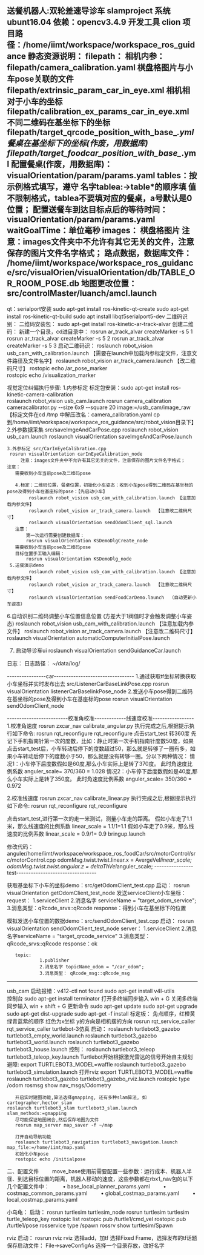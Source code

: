 送餐机器人:双轮差速导诊车
slamproject
系统ubunt16.04
依赖：opencv3.4.9
开发工具 clion
项目路径：/home/iimt/workspace/workspace_ros_guidance
静态资源说明：
  filepath：
	相机内参：
	   filepath/camera_calibration.yaml
	棋盘格图片与小车pose关联的文件
	   filepath/extrinsic_param_car_in_eye.xml
	相机相对于小车的坐标
	   filepath/calibration_ex_params_car_in_eye.xml
	不同二维码在基坐标下的坐标
	   filepath/target_qrcode_position_with_base_*.yml
        餐桌在基坐标下的坐标(作废，用数据库)
	   filepath/target_foodcar_position_with_base_*.yml
        配置餐桌(作废，用数据库)：
           visualOrientation/param/params.yaml  tables：按示例格式填写，遵守 名字tablea:->table*的顺序填 值不限制格式，tablea不要填对应的餐桌，a号默认是0位置；
        配置送餐车到达目标点后的等待时间：
           visualOrientation/param/params.yaml  waitGoalTime：单位毫秒
  images：
        棋盘格图片
        注意：images文件夹中不允许有其它无关的文件，注意保存的图片文件名字格式；
  路点数据，数据库文件：
        /home/iimt/workspace/workspace_ros_guidance/src/visualOrien/visualOrientation/db/TABLE_OR_ROOM_POSE.db
  地图更改位置：
      src/controlMaster/luanch/amcl.launch
      <arg name="map_path" default="$(find controlMaster)/map/indoor.yaml"/>
-------------------------------------------------------------------------
qt：serialport安装
   sudo apt-get install ros-kinetic-qt-create
   sudo apt-get install ros-kinetic-qt-build
   sudo apt install libqt5serialport5-dev
二维码识别：
    二维码安装包：
         sudo apt-get install ros-kinetic-ar-track-alvar
    创建二维码：
         新建一个目录，cd进目录中：
	     rosrun ar_track_alvar createMarker -s 5 1
             rosrun ar_track_alvar createMarker -s 5 2
             rosrun ar_track_alvar createMarker -s 5 3
   启动二维码识：
             roslaunch robot_vision usb_cam_with_calibration.launch 【需要在launch中加载内参标定文件，注意文件路径及文件名字】
             roslaunch robot_vision ar_track_camera.launch  【改二维码尺寸】
             rostopic echo /ar_pose_marker  
             rostopic echo /visualization_marker

视觉定位纠偏执行步骤:
	1.内参标定
         标定包安装：sudo apt-get install ros-kinetic-camera-calibration	  
	 roslaunch robot_vision usb_cam.launch 
	 rosrun camera_calibration cameracalibrator.py --size 6x9 --square 20     image:=/usb_cam/image_raw
        【标定文件在cd /tmp 中解压改名：camera_calibration.yaml cp到/home/iimt/workspace/workspace_ros_guidance/src/robot_vision目录下】
	2.外参数据采集 src/saveImgeAndCarPose.cpp
	 roslaunch robot_vision usb_cam.launch
	 roslaunch visualOrientation saveImgeAndCarPose.launch
 
	3.外参标定 src/CarInEyeCalibration.cpp
	 rosrun visualOrientation carInEyeCalibration_node
         注意：images文件夹中不允许有其它无关的文件，注意保存的图片文件名字格式；
	注意：
	   需要收到小车当前pose及二维码pose

       4.标定：二维码位置，餐桌位置，初始化小车姿态：收到小车pose得到二维码在基坐标的pose及得到小车在基座标的pose：【先启动小车】
            roslaunch robot_vision usb_cam_with_calibration.launch 【注意加载内参文件】
            roslaunch robot_vision ar_track_camera.launch  【注意改二维码尺寸】
            roslaunch visualOrientation sendOdomClient_sql.launch  
       注意：
           第一次运行需要创建数据库：
           rosrun visualOrientation KSDemoDlgCreate_node
	   需要收到小车当前pose及二维码pose
       目标位置手工输入编辑：
           rosrun visualOrientation KSDemoDlg_node
     5.送餐演示demo
            roslaunch robot_vision usb_cam_with_calibration.launch 【注意加载内参文件】
            roslaunch robot_vision ar_track_camera.launch  【注意改二维码尺寸】
            roslaunch visualOrientation sendFoodCarDemo.launch  （自动更新小车姿态）
6.自动识别二维码调整小车位置信息位置 (方差大于1阀值时才会触发调整小车姿态)
	     roslaunch robot_vision usb_cam_with_calibration.launch 【注意加载内参文件】
	     roslaunch robot_vision ar_track_camera.launch  【注意改二维码尺寸】
	     roslaunch visualOrientation automaticComputerInitialPose.launch
	  
7. 启动导诊车ui
        roslaunch visualOrientation sendGuidanceCar.launch
         
日志：
   日志路径：
       ~/data/log/


----------------car---------------------------------
1.通过获取tf坐标转换获取小车坐标并实时发布出去 src/ListenerCarBaseLinkPose.cpp
        rosrun visualOrientation listenerCarBaselinkPose_node
2.发送小车pose得到二维码在基坐标的pose及得到小车在基座标的pose
        rosrun visualOrientation sendOdomClient_node

-------------------------校准角校准-------------线速度校准-----------------
1.校准角速度
rosrun zxcar_nav calibrate_angular.py
执行完成之后,根据提示执行如下命令:
rosrun rqt_reconfigure rqt_reconfigure
点击start_test 转360度
先记下手机指南针第一次的度数，比如：静止时第一次手机指南针度数50度，如果点击start_test后，小车转动后停下的度数超过50，那么就是转够了一圈有多，如果小车转动后停下的度数小于50，那么就是没有转够一圈。分以下两种情况：
情况1：小车停下后度数假如是60度,那么小车实际上是转了370度。
此时角速度比例系数 anguler_scale= 370/360 = 1.028
情况2：小车停下后度数假如是40度,那么小车实际上是转了350度。
此时角速度比例系数 anguler_scale= 350/360 = 0.972
 
2.校准线速度
rosrun zxcar_nav calibrate_linear.py
执行完成之后,根据提示执行如下命令:
rosrun rqt_reconfigure rqt_reconfigure

点击start_test,进行第一次的走一米测试，测量小车走的距离。
假如小车走了1.1米，那么线速度的比例系数 linear_scale = 1.1/1=1.1
假如小车走了0.9米，那么线速度的比例系数 linear_scale = 0.9/1= 0.9
bringup.launch


修改代码：
	anguler/home/iimt/workspace/workspace_ros_foodCar/src/motorControl/src/motorControl.cpp
	odomMsg.twist.twist.linear.x = AvergeVel*linear_scale;
	odomMsg.twist.twist.angular.z = deltaThVel*anguler_scale;
----------------test---------------------------------

获取基坐标下小车的坐标demo：src/getOdomClient_test.cpp
启动：
	rosrun visualOrientation getOdomClient_test_node
 发送serviceClient小车坐标：
         request：
	        1.serviceClient
		2.消息名字 serviceName = "target_odom_service";
		3.消息类型：qRcode_srvs::qRcode
         response：得到小车在基坐标下的位置

模拟发送小车位置的数据demo：src/sendOdomClient_test.cpp
启动：
        rosrun visualOrientation sendOdomClient_test_node
        server：
	        1.serviceClient
		2.消息名字serviceName = "target_qrcode_service"
		3.消息类型：qRcode_srvs::qRcode
       response：ok

       topic:
                1.publisher
                2.消息名字 topicName_odom = "/car_odom";
                3.消息类型： qRcode_msg::qRcode_msg

           
-------------------------------------------------------------------------
usb_cam 启动报错：v412-ctl not found
        sudo apt-get install v4l-utils   
控制台
	sudo apt-get install terminator
	打开多终端同步输入
	win + G
	关闭多终端同步输入
	win + shift + G
更新命令
	sudo apt-get update
	sudo apt-get upgrade
	sudo apt-get dist-upgrade
	sudo apt-get -f install
标定板：
  角点顺序，红橙黄绿青蓝紫的顺序
  红色为x坐标
  y的方向是相机摆的方向
rosrun rqt_service_caller rqt_service_caller
turtlebot-3仿真
         启动：
             roslaunch turtlebot3_gazebo turtlebot3_empty_world.launch
	     roslaunch turtlebot3_gazebo turtlebot3_world.launch
             roslaunch turtlebot3_gazebo turtlebot3_house.launch
         控制：
             roslaunch turtlebot3_teleop turtlebot3_teleop_key.launch
         Turtlebot开始根据激光雷达的信号开始自主规划避障:
             export TURTLEBOT3_MODEL=waffle
             roslaunch turtlebot3_gazebo turtlebot3_simulation.launch
         打开rviz
             export TURTLEBOT3_MODEL=waffle
             roslaunch turtlebot3_gazebo turtlebot3_gazebo_rviz.launch
        rostopic type /odom
        rosmsg show nav_msgs/Odometry

       开启实时建图功能,算法选择gmapping, 还有多种slam算法, 如cartographer,hector_slam
	roslaunch turtlebot3_slam turtlebot3_slam.launch slam_methods:=gmapping
       尽可能保证地图闭合,然后保存地图为文件
       rosrun map_server map_saver -f ~/map

       打开自动导航功能
       roslaunch turtlebot3_navigation turtlebot3_navigation.launch map_file:=/home/iimt/map.yaml
       初始化小车pose       
       rostopic echo /initialpose
二、配置文件
        move_base使用前需要配置一些参数：运行成本、机器人半径、到达目标位置的距离，机器人移动的速度，这些参数都在rbx1_nav包的以下几个配置文件中：
        • base_local_planner_params.yaml
        • costmap_common_params.yaml
        • global_costmap_params.yaml
        • local_costmap_params.yaml


小乌龟：
   启动： 
      rosrun turtlesim turtlesim_node
      rosrun turtlesim turtlesim turtle_teleop_key
      rostopic list
      rostopic pub /turtle1/cmd_vel
      rostopic pub /turtle1/pose
      rosservice type /spawn
      rossrv show turtlesim/Spawn
      
rviz
   启动：
      rosrun rviz rviz
      选择add，加tf
      选择Fixed Frame，选择发布的tf话题
  保存启动文件：
      File->saveConfigAs 选择一个目录存放，改好名字
      <node pkg="rviz" type="rviz" name="rviz" args="-d $(find demo_tf)/rviz/demo.rviz"></node>









        
        



